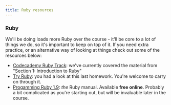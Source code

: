 ```yaml
---
title: Ruby resources
---
```



### Ruby

We'll be doing loads more Ruby over the course - it'll be core to a lot of things we do, so it's important to keep on top of it. If you need extra practice, or an alternative way of looking at things check out some of the resources below:

* [Codecademy Ruby Track](http://www.codecademy.com/tracks/ruby): we've currently covered the material from "Section 1: Introduction to Ruby"
* [Try Ruby](http://tryruby.org): you had a look at this last homework. You're welcome to carry on through it.
* [Progamming Ruby 1.9](http://www.ruby-doc.org/docs/ProgrammingRuby/): *the* Ruby manual. Available  **free online**. Probably a bit complicated as you're starting out, but will be invaluable later in the course.